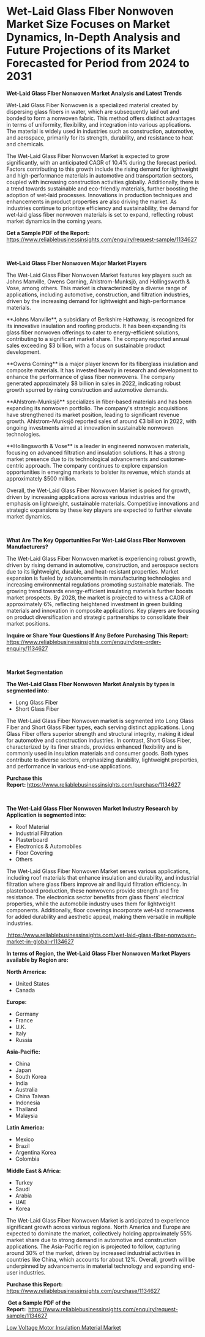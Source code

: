 <p><h1>Wet-Laid Glass FIber Nonwoven Market Size Focuses on Market Dynamics, In-Depth Analysis and Future Projections of its Market Forecasted for Period from 2024 to 2031</h1></p><p><strong>Wet-Laid Glass FIber Nonwoven Market Analysis and Latest Trends</strong></p>
<p><p>Wet-Laid Glass Fiber Nonwoven is a specialized material created by dispersing glass fibers in water, which are subsequently laid out and bonded to form a nonwoven fabric. This method offers distinct advantages in terms of uniformity, flexibility, and integration into various applications. The material is widely used in industries such as construction, automotive, and aerospace, primarily for its strength, durability, and resistance to heat and chemicals.</p><p>The Wet-Laid Glass Fiber Nonwoven Market is expected to grow significantly, with an anticipated CAGR of 10.4% during the forecast period. Factors contributing to this growth include the rising demand for lightweight and high-performance materials in automotive and transportation sectors, coupled with increasing construction activities globally. Additionally, there is a trend towards sustainable and eco-friendly materials, further boosting the adoption of wet-laid processes. Innovations in production techniques and enhancements in product properties are also driving the market. As industries continue to prioritize efficiency and sustainability, the demand for wet-laid glass fiber nonwoven materials is set to expand, reflecting robust market dynamics in the coming years.</p></p>
<p><strong>Get a Sample PDF of the Report:&nbsp;</strong> <a href="https://www.reliablebusinessinsights.com/enquiry/request-sample/1134627?utm_campaign=1950&utm_medium=2&utm_source=Github&utm_content=ia&utm_term=27122024&utm_id=wet-laid-glass-fiber-nonwoven">https://www.reliablebusinessinsights.com/enquiry/request-sample/1134627</a></p>
<p>&nbsp;</p>
<p><strong>Wet-Laid Glass FIber Nonwoven Major Market Players</strong></p>
<p><p>The Wet-Laid Glass Fiber Nonwoven Market features key players such as Johns Manville, Owens Corning, Ahlstrom-Munksjö, and Hollingsworth & Vose, among others. This market is characterized by a diverse range of applications, including automotive, construction, and filtration industries, driven by the increasing demand for lightweight and high-performance materials.</p><p>**Johns Manville**, a subsidiary of Berkshire Hathaway, is recognized for its innovative insulation and roofing products. It has been expanding its glass fiber nonwoven offerings to cater to energy-efficient solutions, contributing to a significant market share. The company reported annual sales exceeding $3 billion, with a focus on sustainable product development.</p><p>**Owens Corning** is a major player known for its fiberglass insulation and composite materials. It has invested heavily in research and development to enhance the performance of glass fiber nonwovens. The company generated approximately $8 billion in sales in 2022, indicating robust growth spurred by rising construction and automotive demands.</p><p>**Ahlstrom-Munksjö** specializes in fiber-based materials and has been expanding its nonwoven portfolio. The company's strategic acquisitions have strengthened its market position, leading to significant revenue growth. Ahlstrom-Munksjö reported sales of around €3 billion in 2022, with ongoing investments aimed at innovation in sustainable nonwoven technologies.</p><p>**Hollingsworth & Vose** is a leader in engineered nonwoven materials, focusing on advanced filtration and insulation solutions. It has a strong market presence due to its technological advancements and customer-centric approach. The company continues to explore expansion opportunities in emerging markets to bolster its revenue, which stands at approximately $500 million.</p><p>Overall, the Wet-Laid Glass Fiber Nonwoven Market is poised for growth, driven by increasing applications across various industries and the emphasis on lightweight, sustainable materials. Competitive innovations and strategic expansions by these key players are expected to further elevate market dynamics.</p></p>
<p>&nbsp;</p>
<p><strong>What Are The Key Opportunities For Wet-Laid Glass FIber Nonwoven Manufacturers?</strong></p>
<p><p>The Wet-Laid Glass Fiber Nonwoven market is experiencing robust growth, driven by rising demand in automotive, construction, and aerospace sectors due to its lightweight, durable, and heat-resistant properties. Market expansion is fueled by advancements in manufacturing technologies and increasing environmental regulations promoting sustainable materials. The growing trend towards energy-efficient insulating materials further boosts market prospects. By 2028, the market is projected to witness a CAGR of approximately 6%, reflecting heightened investment in green building materials and innovation in composite applications. Key players are focusing on product diversification and strategic partnerships to consolidate their market positions.</p></p>
<p><strong>Inquire or Share Your Questions If Any Before Purchasing This Report:</strong> <a href="https://www.reliablebusinessinsights.com/enquiry/pre-order-enquiry/1134627?utm_campaign=1950&utm_medium=2&utm_source=Github&utm_content=ia&utm_term=27122024&utm_id=wet-laid-glass-fiber-nonwoven">https://www.reliablebusinessinsights.com/enquiry/pre-order-enquiry/1134627</a></p>
<p>&nbsp;</p>
<p><strong>Market Segmentation</strong></p>
<p><strong>The Wet-Laid Glass FIber Nonwoven Market Analysis by types is segmented into:</strong></p>
<p><ul><li>Long Glass Fiber</li><li>Short Glass Fiber</li></ul></p>
<p><p>The Wet-Laid Glass Fiber Nonwoven market is segmented into Long Glass Fiber and Short Glass Fiber types, each serving distinct applications. Long Glass Fiber offers superior strength and structural integrity, making it ideal for automotive and construction industries. In contrast, Short Glass Fiber, characterized by its finer strands, provides enhanced flexibility and is commonly used in insulation materials and consumer goods. Both types contribute to diverse sectors, emphasizing durability, lightweight properties, and performance in various end-use applications.</p></p>
<p><strong>Purchase this Report:&nbsp;</strong><a href="https://www.reliablebusinessinsights.com/purchase/1134627?utm_campaign=1950&utm_medium=2&utm_source=Github&utm_content=ia&utm_term=27122024&utm_id=wet-laid-glass-fiber-nonwoven">https://www.reliablebusinessinsights.com/purchase/1134627</a></p>
<p>&nbsp;</p>
<p><strong>The Wet-Laid Glass FIber Nonwoven Market Industry Research by Application is segmented into:</strong></p>
<p><ul><li>Roof Material</li><li>Industrial Filtration</li><li>Plasterboard</li><li>Electronics & Automobiles</li><li>Floor Covering</li><li>Others</li></ul></p>
<p><p>The Wet-Laid Glass Fiber Nonwoven Market serves various applications, including roof materials that enhance insulation and durability, and industrial filtration where glass fibers improve air and liquid filtration efficiency. In plasterboard production, these nonwovens provide strength and fire resistance. The electronics sector benefits from glass fibers' electrical properties, while the automobile industry uses them for lightweight components. Additionally, floor coverings incorporate wet-laid nonwovens for added durability and aesthetic appeal, making them versatile in multiple industries.</p></p>
<p><a href="https://www.reliablebusinessinsights.com/wet-laid-glass-fiber-nonwoven-market-in-global-r1134627?utm_campaign=1950&utm_medium=2&utm_source=Github&utm_content=ia&utm_term=27122024&utm_id=wet-laid-glass-fiber-nonwoven">&nbsp;https://www.reliablebusinessinsights.com/wet-laid-glass-fiber-nonwoven-market-in-global-r1134627</a></p>
<p><strong>In terms of Region, the Wet-Laid Glass FIber Nonwoven Market Players available by Region are:</strong></p>
<p>
    <p> <strong> North America: </strong>
        <ul>
            <li>United States</li>
            <li>Canada</li>
        </ul>
        </p> 
    <p> <strong> Europe: </strong>
        <ul>
            <li>Germany</li>
            <li>France</li>
            <li>U.K.</li>
            <li>Italy</li>
            <li>Russia</li>
        </ul>
        </p> 
    <p> <strong> Asia-Pacific: </strong>
        <ul>
            <li>China</li>
            <li>Japan</li>
            <li>South Korea</li>
            <li>India</li>
            <li>Australia</li>
            <li>China Taiwan</li>
            <li>Indonesia</li>
            <li>Thailand</li>
            <li>Malaysia</li>
        </ul>
        </p> 
    <p> <strong> Latin America: </strong>
        <ul>
            <li>Mexico</li>
            <li>Brazil</li>
            <li>Argentina Korea</li>
            <li>Colombia</li>
        </ul>
        </p> 
    <p> <strong> Middle East & Africa: </strong>
        <ul>
            <li>Turkey</li>
            <li>Saudi</li>
            <li>Arabia</li>
            <li>UAE</li>
            <li>Korea</li>
        </ul>
    </p>
    </p>
<p><p>The Wet-Laid Glass Fiber Nonwoven Market is anticipated to experience significant growth across various regions. North America and Europe are expected to dominate the market, collectively holding approximately 55% market share due to strong demand in automotive and construction applications. The Asia-Pacific region is projected to follow, capturing around 30% of the market, driven by increased industrial activities in countries like China, which accounts for about 12%. Overall, growth will be underpinned by advancements in material technology and expanding end-user industries.</p></p>
<p><strong>Purchase this Report: </strong><a href="https://www.reliablebusinessinsights.com/purchase/1134627?utm_campaign=1950&utm_medium=2&utm_source=Github&utm_content=ia&utm_term=27122024&utm_id=wet-laid-glass-fiber-nonwoven">https://www.reliablebusinessinsights.com/purchase/1134627</a></p>
<p>&nbsp;<strong>Get a Sample PDF of the Report:&nbsp;&nbsp;</strong><a href="https://www.reliablebusinessinsights.com/enquiry/request-sample/1134627?utm_campaign=1950&utm_medium=2&utm_source=Github&utm_content=ia&utm_term=27122024&utm_id=wet-laid-glass-fiber-nonwoven">https://www.reliablebusinessinsights.com/enquiry/request-sample/1134627</a></p>
<p><strong></strong></p>
<p><p><a href="https://github.com/OlenFleming68/Market-Research-Report-List-1/blob/main/low-voltage-motor-insulation-material-market.md?utm_campaign=1950&utm_medium=2&utm_source=Github&utm_content=ia&utm_term=27122024&utm_id=wet-laid-glass-fiber-nonwoven">Low Voltage Motor Insulation Material Market</a></p></p>